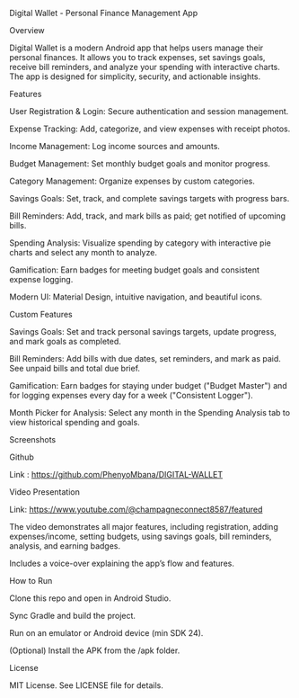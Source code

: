 Digital Wallet - Personal Finance Management App 

Overview 

Digital Wallet is a modern Android app that helps users manage their personal finances. It allows you to track expenses, set savings goals, receive bill reminders, and analyze your spending with interactive charts. The app is designed for simplicity, security, and actionable insights. 

Features 

User Registration & Login: Secure authentication and session management. 

Expense Tracking: Add, categorize, and view expenses with receipt photos. 

Income Management: Log income sources and amounts. 

Budget Management: Set monthly budget goals and monitor progress. 

Category Management: Organize expenses by custom categories. 

Savings Goals: Set, track, and complete savings targets with progress bars. 

Bill Reminders: Add, track, and mark bills as paid; get notified of upcoming bills. 

Spending Analysis: Visualize spending by category with interactive pie charts and select any month to analyze. 

Gamification: Earn badges for meeting budget goals and consistent expense logging. 

Modern UI: Material Design, intuitive navigation, and beautiful icons. 

 

Custom Features 

Savings Goals: Set and track personal savings targets, update progress, and mark goals as completed. 

Bill Reminders: Add bills with due dates, set reminders, and mark as paid. See unpaid bills and total due brief. 

Gamification: Earn badges for staying under budget ("Budget Master") and for logging expenses every day for a week ("Consistent Logger"). 

Month Picker for Analysis: Select any month in the Spending Analysis tab to view historical spending and goals. 

Screenshots 

Github 

Link : https://github.com/PhenyoMbana/DIGITAL-WALLET 

 

Video Presentation 

Link: https://www.youtube.com/@champagneconnect8587/featured 

The video demonstrates all major features, including registration, adding expenses/income, setting budgets, using savings goals, bill reminders, analysis, and earning badges. 

Includes a voice-over explaining the app’s flow and features. 

How to Run 

Clone this repo and open in Android Studio. 

Sync Gradle and build the project. 

Run on an emulator or Android device (min SDK 24). 

(Optional) Install the APK from the /apk folder. 

License 

MIT License. See LICENSE file for details. 

 

